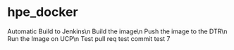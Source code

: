 # hpe_docker

Automatic Build to Jenkins\n
Build the image\n
Push the image to the DTR\n
Run the Image on UCP\n
Test pull req
test commit
test 7
